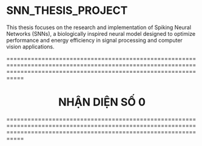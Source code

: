 # SNN_THESIS_PROJECT
This thesis focuses on the research and implementation of Spiking Neural Networks (SNNs), a biologically inspired neural model designed to optimize performance and energy efficiency in signal processing and computer vision applications.

=======================================================================================================================================================================
<h1 align="center">NHẬN DIỆN SỐ 0</h1>
=======================================================================================================================================================================
